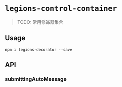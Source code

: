 # `legions-control-container`

> TODO: 常用修饰器集合

## Usage

```
npm i legions-decorator --save
```

## API

### submittingAutoMessage

```js
```
